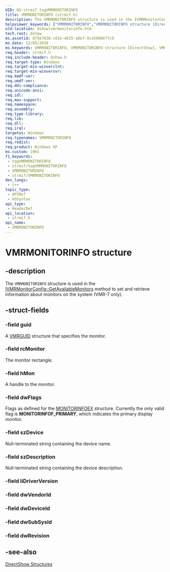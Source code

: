 ```yaml
---
UID: NS:strmif.tagVMRMONITORINFO
title: VMRMONITORINFO (strmif.h)
description: The VMRMONITORINFO structure is used in the IVMRMonitorConfig::GetAvailableMonitors method to set and retrieve information about monitors on the system (VMR-7 only).
helpviewer_keywords: ["VMRMONITORINFO","VMRMONITORINFO structure [DirectShow]","VMRMONITORINFOStructure","dshow.vmrmonitorinfo","strmif/VMRMONITORINFO"]
old-location: dshow\vmrmonitorinfo.htm
tech.root: dshow
ms.assetid: 87567836-c01e-4615-a8e7-9ca590b6f7c9
ms.date: 12/05/2018
ms.keywords: VMRMONITORINFO, VMRMONITORINFO structure [DirectShow], VMRMONITORINFOStructure, dshow.vmrmonitorinfo, strmif/VMRMONITORINFO
req.header: strmif.h
req.include-header: Dshow.h
req.target-type: Windows
req.target-min-winverclnt: 
req.target-min-winversvr: 
req.kmdf-ver: 
req.umdf-ver: 
req.ddi-compliance: 
req.unicode-ansi: 
req.idl: 
req.max-support: 
req.namespace: 
req.assembly: 
req.type-library: 
req.lib: 
req.dll: 
req.irql: 
targetos: Windows
req.typenames: VMRMONITORINFO
req.redist: 
req.product: Windows XP
ms.custom: 19H1
f1_keywords:
 - tagVMRMONITORINFO
 - strmif/tagVMRMONITORINFO
 - VMRMONITORINFO
 - strmif/VMRMONITORINFO
dev_langs:
 - c++
topic_type:
 - APIRef
 - kbSyntax
api_type:
 - HeaderDef
api_location:
 - strmif.h
api_name:
 - VMRMONITORINFO
---
```


# VMRMONITORINFO structure


## -description

The <code>VMRMONITORINFO</code> structure is used in the <a href="/windows/desktop/api/strmif/nf-strmif-ivmrmonitorconfig-getavailablemonitors">IVMRMonitorConfig::GetAvailableMonitors</a> method to set and retrieve information about monitors on the system (VMR-7 only).

## -struct-fields

### -field guid

A [VMRGUID](/windows/desktop/api/strmif/ns-strmif-vmrguid) structure that specifies the monitor.

### -field rcMonitor

The monitor rectangle.

### -field hMon

A handle to the monitor.

### -field dwFlags

Flags as defined for the <a href="/windows/desktop/api/winuser/ns-winuser-monitorinfoexa">MONITORINFOEX</a> structure. Currently the only valid flag is <b>MONITORINFOF_PRIMARY</b>, which indicates the primary display monitor.

### -field szDevice

Null-terminated string containing the device name.

### -field szDescription

Null-terminated string containing the device description.

### -field liDriverVersion

### -field dwVendorId

### -field dwDeviceId

### -field dwSubSysId

### -field dwRevision

## -see-also

<a href="/windows/desktop/DirectShow/directshow-structures">DirectShow Structures</a>
